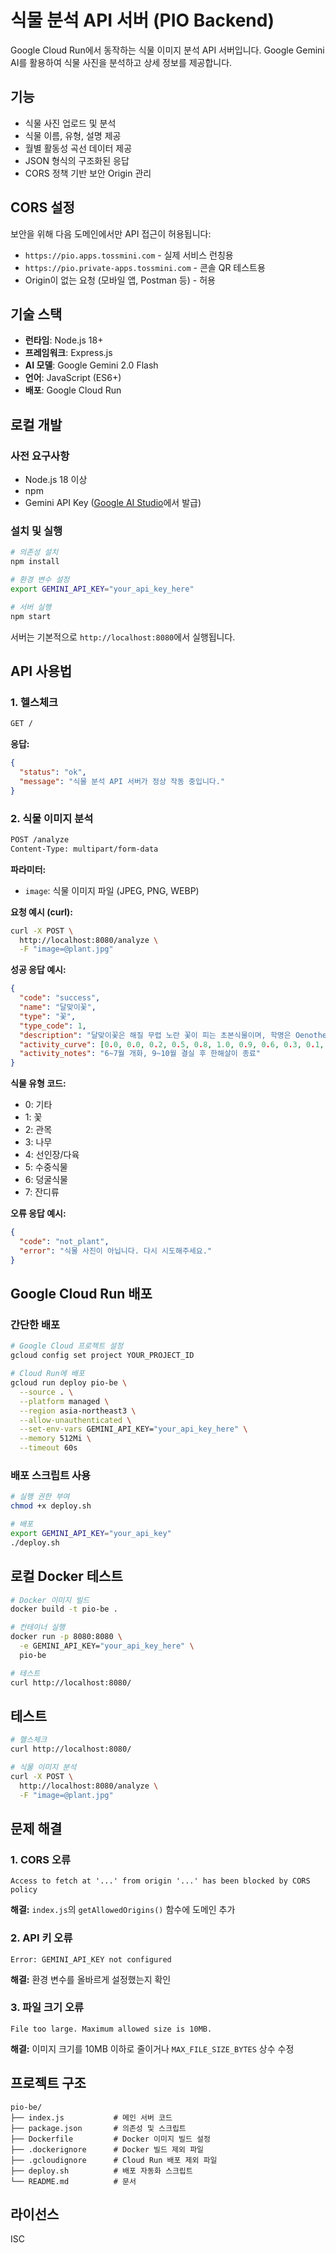 # 식물 분석 API 서버 (PIO Backend)

Google Cloud Run에서 동작하는 식물 이미지 분석 API 서버입니다. Google Gemini AI를 활용하여 식물 사진을 분석하고 상세 정보를 제공합니다.

## 기능

- 식물 사진 업로드 및 분석
- 식물 이름, 유형, 설명 제공
- 월별 활동성 곡선 데이터 제공
- JSON 형식의 구조화된 응답
- CORS 정책 기반 보안 Origin 관리

## CORS 설정

보안을 위해 다음 도메인에서만 API 접근이 허용됩니다:

- `https://pio.apps.tossmini.com` - 실제 서비스 런칭용
- `https://pio.private-apps.tossmini.com` - 콘솔 QR 테스트용
- Origin이 없는 요청 (모바일 앱, Postman 등) - 허용

## 기술 스택

- **런타임**: Node.js 18+
- **프레임워크**: Express.js
- **AI 모델**: Google Gemini 2.0 Flash
- **언어**: JavaScript (ES6+)
- **배포**: Google Cloud Run

## 로컬 개발

### 사전 요구사항

- Node.js 18 이상
- npm
- Gemini API Key ([Google AI Studio](https://makersuite.google.com/app/apikey)에서 발급)

### 설치 및 실행

```bash
# 의존성 설치
npm install

# 환경 변수 설정
export GEMINI_API_KEY="your_api_key_here"

# 서버 실행
npm start
```

서버는 기본적으로 `http://localhost:8080`에서 실행됩니다.

## API 사용법

### 1. 헬스체크

```bash
GET /
```

**응답:**
```json
{
  "status": "ok",
  "message": "식물 분석 API 서버가 정상 작동 중입니다."
}
```

### 2. 식물 이미지 분석

```bash
POST /analyze
Content-Type: multipart/form-data
```

**파라미터:**
- `image`: 식물 이미지 파일 (JPEG, PNG, WEBP)

**요청 예시 (curl):**
```bash
curl -X POST \
  http://localhost:8080/analyze \
  -F "image=@plant.jpg"
```

**성공 응답 예시:**
```json
{
  "code": "success",
  "name": "달맞이꽃",
  "type": "꽃",
  "type_code": 1,
  "description": "달맞이꽃은 해질 무렵 노란 꽃이 피는 초본식물이며, 학명은 Oenothera biennis...",
  "activity_curve": [0.0, 0.0, 0.2, 0.5, 0.8, 1.0, 0.9, 0.6, 0.3, 0.1, 0.0, 0.0],
  "activity_notes": "6~7월 개화, 9~10월 결실 후 한해살이 종료"
}
```

**식물 유형 코드:**
- 0: 기타
- 1: 꽃
- 2: 관목
- 3: 나무
- 4: 선인장/다육
- 5: 수중식물
- 6: 덩굴식물
- 7: 잔디류

**오류 응답 예시:**
```json
{
  "code": "not_plant",
  "error": "식물 사진이 아닙니다. 다시 시도해주세요."
}
```

## Google Cloud Run 배포

### 간단한 배포

```bash
# Google Cloud 프로젝트 설정
gcloud config set project YOUR_PROJECT_ID

# Cloud Run에 배포
gcloud run deploy pio-be \
  --source . \
  --platform managed \
  --region asia-northeast3 \
  --allow-unauthenticated \
  --set-env-vars GEMINI_API_KEY="your_api_key_here" \
  --memory 512Mi \
  --timeout 60s
```

### 배포 스크립트 사용

```bash
# 실행 권한 부여
chmod +x deploy.sh

# 배포
export GEMINI_API_KEY="your_api_key"
./deploy.sh
```

## 로컬 Docker 테스트

```bash
# Docker 이미지 빌드
docker build -t pio-be .

# 컨테이너 실행
docker run -p 8080:8080 \
  -e GEMINI_API_KEY="your_api_key_here" \
  pio-be

# 테스트
curl http://localhost:8080/
```

## 테스트

```bash
# 헬스체크
curl http://localhost:8080/

# 식물 이미지 분석
curl -X POST \
  http://localhost:8080/analyze \
  -F "image=@plant.jpg"
```

## 문제 해결

### 1. CORS 오류
```
Access to fetch at '...' from origin '...' has been blocked by CORS policy
```
**해결:** `index.js`의 `getAllowedOrigins()` 함수에 도메인 추가

### 2. API 키 오류
```
Error: GEMINI_API_KEY not configured
```
**해결:** 환경 변수를 올바르게 설정했는지 확인

### 3. 파일 크기 오류
```
File too large. Maximum allowed size is 10MB.
```
**해결:** 이미지 크기를 10MB 이하로 줄이거나 `MAX_FILE_SIZE_BYTES` 상수 수정

## 프로젝트 구조

```
pio-be/
├── index.js           # 메인 서버 코드
├── package.json       # 의존성 및 스크립트
├── Dockerfile         # Docker 이미지 빌드 설정
├── .dockerignore      # Docker 빌드 제외 파일
├── .gcloudignore      # Cloud Run 배포 제외 파일
├── deploy.sh          # 배포 자동화 스크립트
└── README.md          # 문서
```

## 라이선스

ISC
